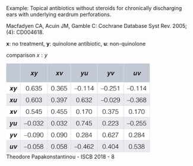<span class="heading">
Example: Topical antibiotics without steroids for 
chronically discharging ears with underlying eardrum perforations.
</span>

Macfadyen CA, Acuin JM, Gamble C: Cochrane Database Syst Rev. 2005; (4): CD004618.  

**x**: no treatment, **y**: quinolone antibiotic, **u**: non-quinolone

comparison $x:y$

<img src="images/table.png" height="240px"/>


<footer>
Theodore Papakonstantinou - ISCB 2018 - 8
</footer>
